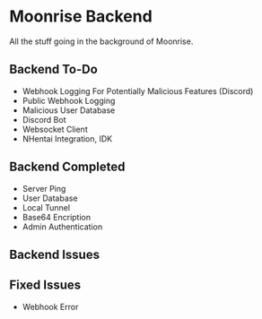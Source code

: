 # Moonrise Backend
All the stuff going in the background of Moonrise.

## Backend To-Do
* Webhook Logging For Potentially Malicious Features (Discord)
* Public Webhook Logging
* Malicious User Database
* Discord Bot
* Websocket Client
* NHentai Integration, IDK

## Backend Completed
* Server Ping
* User Database
* Local Tunnel
* Base64 Encription
* Admin Authentication

## Backend Issues

## Fixed Issues
* Webhook Error